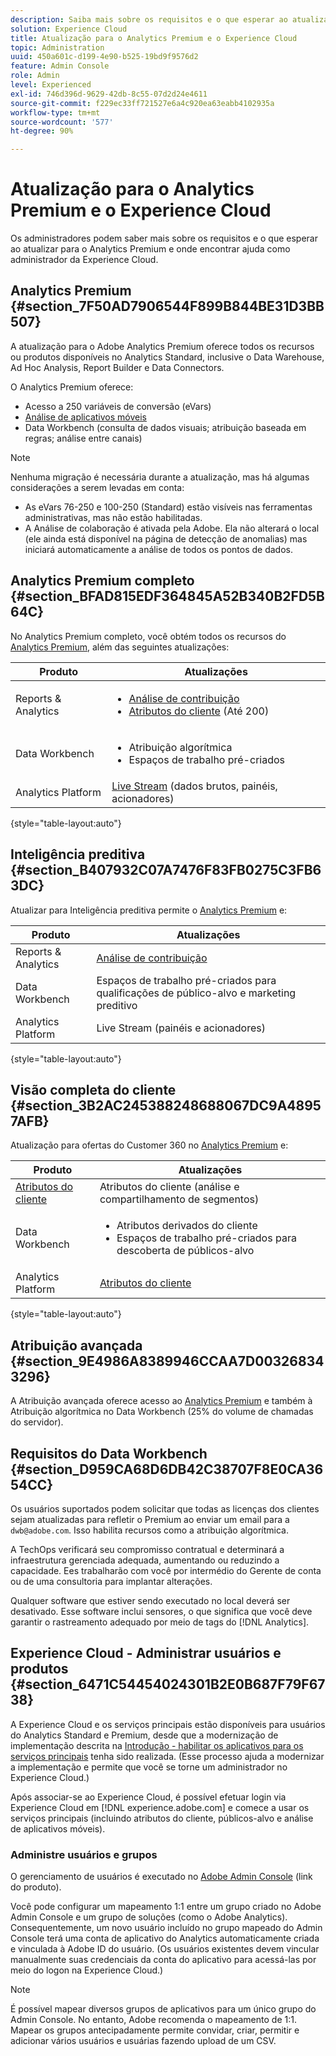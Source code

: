 ```yaml
---
description: Saiba mais sobre os requisitos e o que esperar ao atualizar para o Analytics Premium.
solution: Experience Cloud
title: Atualização para o Analytics Premium e o Experience Cloud
topic: Administration
uuid: 450a601c-d199-4e90-b525-19bd9f9576d2
feature: Admin Console
role: Admin
level: Experienced
exl-id: 746d396d-9629-42db-8c55-07d2d24e4611
source-git-commit: f229ec33ff721527e6a4c920ea63eabb4102935a
workflow-type: tm+mt
source-wordcount: '577'
ht-degree: 90%

---
```


# Atualização para o Analytics Premium e o Experience Cloud

Os administradores podem saber mais sobre os requisitos e o que esperar ao atualizar para o Analytics Premium e onde encontrar ajuda como administrador da Experience Cloud.

## Analytics Premium {#section_7F50AD7906544F899B844BE31D3BB507}

A atualização para o Adobe Analytics Premium oferece todos os recursos ou produtos disponíveis no Analytics Standard, inclusive o Data Warehouse, Ad Hoc Analysis, Report Builder e Data Connectors.

O Analytics Premium oferece:

* Acesso a 250 variáveis de conversão (eVars)
* [Análise de aplicativos móveis](https://experienceleague.adobe.com/docs/mobile-services/using/home.html?lang=pt-BR)
* Data Workbench (consulta de dados visuais; atribuição baseada em regras; análise entre canais)

>[!NOTE]
>
>Nenhuma migração é necessária durante a atualização, mas há algumas considerações a serem levadas em conta:
>
>* As eVars 76-250 e 100-250 (Standard) estão visíveis nas ferramentas administrativas, mas não estão habilitadas.
>* A Análise de colaboração é ativada pela Adobe. Ela não alterará o local (ele ainda está disponível na página de detecção de anomalias) mas iniciará automaticamente a análise de todos os pontos de dados.

## Analytics Premium completo {#section_BFAD815EDF364845A52B340B2FD5B64C}

No Analytics Premium completo, você obtém todos os recursos do [Analytics Premium](upgrade-to-analytics-premium.md#section_7F50AD7906544F899B844BE31D3BB507), além das seguintes atualizações:

| Produto | Atualizações |
|--- |--- |
| Reports &amp; Analytics | <ul><li>[Análise de contribuição](https://experienceleague.adobe.com/docs/analytics/analyze/analysis-workspace/virtual-analyst/contribution-analysis/ca-tokens.html?lang=pt-BR)</li><li>[Atributos do cliente](attributes.md#concept_ACFEE7C8B8E94875BA0825CDF4913AF1) (Até 200)</li></ul> |
| Data Workbench | <ul><li>Atribuição algorítmica</li><li>Espaços de trabalho pré-criados</li></ul> |
| Analytics Platform | [Live Stream](https://github.com/AdobeDocs/analytics-1.4-apis/blob/master/docs/live-stream-api/index.md) (dados brutos, painéis, acionadores) |

{style="table-layout:auto"}

## Inteligência preditiva {#section_B407932C07A7476F83FB0275C3FB63DC}

Atualizar para Inteligência preditiva permite o [Analytics Premium](upgrade-to-analytics-premium.md#section_7F50AD7906544F899B844BE31D3BB507) e:

| Produto | Atualizações |
|---|---|
| Reports &amp; Analytics | [Análise de contribuição](https://experienceleague.adobe.com/docs/analytics/analyze/analysis-workspace/virtual-analyst/contribution-analysis/ca-tokens.html?lang=pt-BR) |
| Data Workbench | Espaços de trabalho pré-criados para qualificações de público-alvo e marketing preditivo |
| Analytics Platform | Live Stream (painéis e acionadores) |

{style="table-layout:auto"}

## Visão completa do cliente {#section_3B2AC245388248688067DC9A48957AFB}

Atualização para ofertas do Customer 360 no [Analytics Premium](upgrade-to-analytics-premium.md#section_7F50AD7906544F899B844BE31D3BB507) e:

| Produto | Atualizações |
|--- |--- |
| [Atributos do cliente](attributes.md) | Atributos do cliente (análise e compartilhamento de segmentos) |
| Data Workbench | <ul><li>Atributos derivados do cliente</li><li>Espaços de trabalho pré-criados para descoberta de públicos-alvo</li></ul> |
| Analytics Platform | [Atributos do cliente](attributes.md) |

{style="table-layout:auto"}

## Atribuição avançada {#section_9E4986A8389946CCAA7D003268343296}

A Atribuição avançada oferece acesso ao [Analytics Premium](upgrade-to-analytics-premium.md#section_7F50AD7906544F899B844BE31D3BB507) e também à Atribuição algorítmica no Data Workbench (25% do volume de chamadas do servidor).

## Requisitos do Data Workbench {#section_D959CA68D6DB42C38707F8E0CA3654CC}

Os usuários suportados podem solicitar que todas as licenças dos clientes sejam atualizadas para refletir o Premium ao enviar um email para a `dwb@adobe.com`. Isso habilita recursos como a atribuição algorítmica.

A TechOps verificará seu compromisso contratual e determinará a infraestrutura gerenciada adequada, aumentando ou reduzindo a capacidade. Ees trabalharão com você por intermédio do Gerente de conta ou de uma consultoria para implantar alterações.

Qualquer software que estiver sendo executado no local deverá ser desativado. Esse software inclui sensores, o que significa que você deve garantir o rastreamento adequado por meio de tags do [!DNL Analytics].

## Experience Cloud - Administrar usuários e produtos {#section_6471C54454024301B2E0B687F79F6738}

A Experience Cloud e os serviços principais estão disponíveis para usuários do Analytics Standard e Premium, desde que a modernização de implementação descrita na [Introdução - habilitar os aplicativos para os serviços principais](core-services.md#concept_07ED1D5C64234E77976E6D572E78FB9C) tenha sido realizada. (Esse processo ajuda a modernizar a implementação e permite que você se torne um administrador no Experience Cloud.)

Após associar-se ao Experience Cloud, é possível efetuar login via Experience Cloud em [!DNL experience.adobe.com] e comece a usar os serviços principais (incluindo atributos do cliente, públicos-alvo e análise de aplicativos móveis).

### Administre usuários e grupos

O gerenciamento de usuários é executado no [Adobe Admin Console](https://helpx.adobe.com/br/enterprise/using/admin-console.html) (link do produto).

Você pode configurar um mapeamento 1:1 entre um grupo criado no Adobe Admin Console e um grupo de soluções (como o Adobe Analytics). Consequentemente, um novo usuário incluído no grupo mapeado do Admin Console terá uma conta de aplicativo do Analytics automaticamente criada e vinculada à Adobe ID do usuário. (Os usuários existentes devem vincular manualmente suas credenciais da conta do aplicativo para acessá-las por meio do logon na Experience Cloud.)

>[!NOTE]
>
>É possível mapear diversos grupos de aplicativos para um único grupo do Admin Console. No entanto, Adobe recomenda o mapeamento de 1:1. Mapear os grupos antecipadamente permite convidar, criar, permitir e adicionar vários usuários e usuárias fazendo upload de um CSV.

